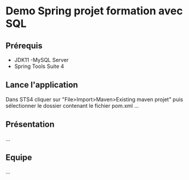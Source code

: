 # Demo Spring projet formation avec SQL

## Prérequis
- JDK11
-MySQL Server
- Spring Tools Suite 4

## Lance l'application
Dans STS4 cliquer sur "File>Import>Maven>Existing maven projet" puis sélectionner le dossier contenant le fichier pom.xml
...

## Présentation
...

## Equipe
...